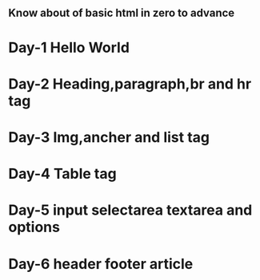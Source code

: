 ## Know about of basic html in zero to advance 
# Day-1 Hello World
# Day-2 Heading,paragraph,br and hr tag
# Day-3 Img,ancher and list tag
# Day-4 Table tag 
# Day-5 input selectarea textarea and options
# Day-6 header footer article 